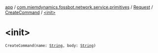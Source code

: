 [app](../../../index.md) / [com.miemdynamics.fossbot.network.service.primitives](../../index.md) / [Request](../index.md) / [CreateCommand](index.md) / [&lt;init&gt;](./-init-.md)

# &lt;init&gt;

`CreateCommand(name: `[`String`](https://kotlinlang.org/api/latest/jvm/stdlib/kotlin/-string/index.html)`, body: `[`String`](https://kotlinlang.org/api/latest/jvm/stdlib/kotlin/-string/index.html)`)`